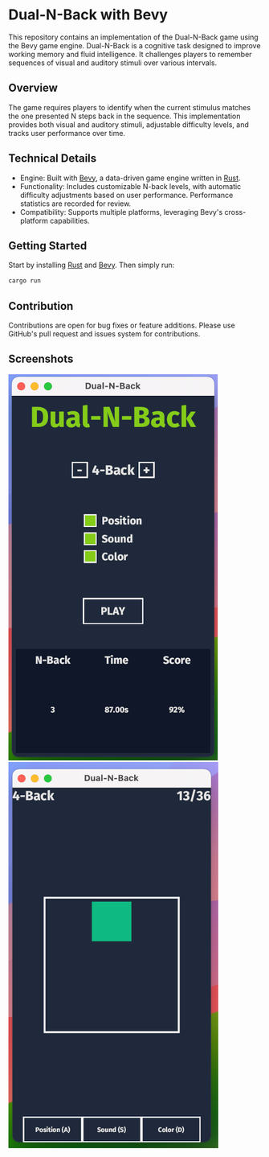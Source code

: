 # Dual-N-Back with Bevy

This repository contains an implementation of the Dual-N-Back game using the Bevy game engine. Dual-N-Back is a cognitive task designed to improve working memory and fluid intelligence. It challenges players to remember sequences of visual and auditory stimuli over various intervals.

## Overview

The game requires players to identify when the current stimulus matches the one presented N steps back in the sequence. This implementation provides both visual and auditory stimuli, adjustable difficulty levels, and tracks user performance over time.

## Technical Details

- Engine: Built with [Bevy], a data-driven game engine written in [Rust].
- Functionality: Includes customizable N-back levels, with automatic difficulty adjustments based on user performance. Performance statistics are recorded for review.
- Compatibility: Supports multiple platforms, leveraging Bevy's cross-platform capabilities.

## Getting Started

Start by installing [Rust] and [Bevy]. Then simply run:

```bash
cargo run
```

## Contribution

Contributions are open for bug fixes or feature additions. Please use GitHub's pull request and issues system for contributions.

## Screenshots

![menu](screenshots/menu.png)
![menu](screenshots/game.png)

[Rust]: https://www.rust-lang.org/
[Bevy]: https://bevyengine.org/
